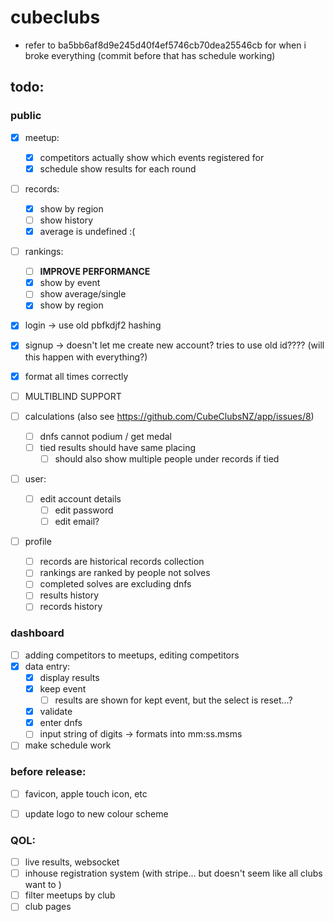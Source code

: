 # cubeclubs


- refer to ba5bb6af8d9e245d40f4ef5746cb70dea25546cb for when i broke everything (commit before that has schedule working)





## todo:


### public
- [x] meetup:
    - [x] competitors actually show which events registered for
    - [x] schedule show results for each round
- [ ] records:
    - [x] show by region
    - [ ] show history
    - [x] average is undefined :(
- [ ] rankings:
    - [ ] **IMPROVE PERFORMANCE**
    - [x] show by event
    - [ ] show average/single
    - [x] show by region
- [x] login -> use old pbfkdjf2 hashing
- [x] signup -> doesn't let me create new account? tries to use old id???? (will this happen with everything?)

- [x] format all times correctly
- [ ] MULTIBLIND SUPPORT

- [ ] calculations (also see https://github.com/CubeClubsNZ/app/issues/8)
  - [ ] dnfs cannot podium / get medal
  - [ ] tied results should have same placing
    - [ ] should also show multiple people under records if tied       

- [ ] user:
  - [ ] edit account details
    - [ ] edit password
    - [ ] edit email?
- [ ] profile
    - [ ] records are historical records collection
    - [ ] rankings are ranked by people not solves
    - [ ] completed solves are excluding dnfs
    - [ ] results history
    - [ ] records history

### dashboard
- [ ] adding competitors to meetups, editing competitors
- [x] data entry:
    - [x] display results
    - [x] keep event
       - [ ] results are shown for kept event, but the select is reset...?
    - [x] validate
    - [x] enter dnfs
    - [ ] input string of digits -> formats into mm:ss.msms
- [ ] make schedule work

### before release:
- [ ] favicon, apple touch icon, etc
- [ ] update logo to new colour scheme


### QOL:
- [ ] live results, websocket
- [ ] inhouse registration system (with stripe... but doesn't seem like all clubs want to )
- [ ] filter meetups by club
- [ ] club pages
